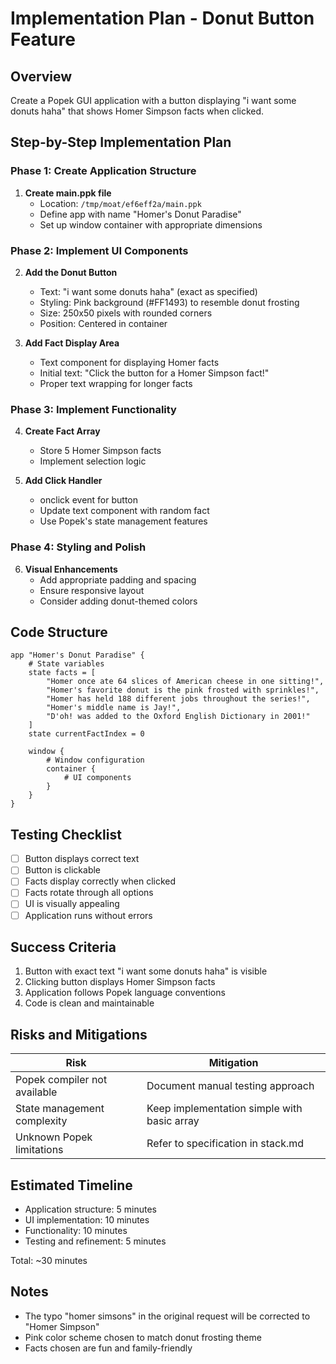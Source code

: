 # Implementation Plan - Donut Button Feature

## Overview
Create a Popek GUI application with a button displaying "i want some donuts haha" that shows Homer Simpson facts when clicked.

## Step-by-Step Implementation Plan

### Phase 1: Create Application Structure
1. **Create main.ppk file**
   - Location: `/tmp/moat/ef6eff2a/main.ppk`
   - Define app with name "Homer's Donut Paradise"
   - Set up window container with appropriate dimensions

### Phase 2: Implement UI Components
2. **Add the Donut Button**
   - Text: "i want some donuts haha" (exact as specified)
   - Styling: Pink background (#FF1493) to resemble donut frosting
   - Size: 250x50 pixels with rounded corners
   - Position: Centered in container

3. **Add Fact Display Area**
   - Text component for displaying Homer facts
   - Initial text: "Click the button for a Homer Simpson fact!"
   - Proper text wrapping for longer facts

### Phase 3: Implement Functionality
4. **Create Fact Array**
   - Store 5 Homer Simpson facts
   - Implement selection logic

5. **Add Click Handler**
   - onclick event for button
   - Update text component with random fact
   - Use Popek's state management features

### Phase 4: Styling and Polish
6. **Visual Enhancements**
   - Add appropriate padding and spacing
   - Ensure responsive layout
   - Consider adding donut-themed colors

## Code Structure

```popek
app "Homer's Donut Paradise" {
    # State variables
    state facts = [
        "Homer once ate 64 slices of American cheese in one sitting!",
        "Homer's favorite donut is the pink frosted with sprinkles!",
        "Homer has held 188 different jobs throughout the series!",
        "Homer's middle name is Jay!",
        "D'oh! was added to the Oxford English Dictionary in 2001!"
    ]
    state currentFactIndex = 0
    
    window {
        # Window configuration
        container {
            # UI components
        }
    }
}
```

## Testing Checklist
- [ ] Button displays correct text
- [ ] Button is clickable
- [ ] Facts display correctly when clicked
- [ ] Facts rotate through all options
- [ ] UI is visually appealing
- [ ] Application runs without errors

## Success Criteria
1. Button with exact text "i want some donuts haha" is visible
2. Clicking button displays Homer Simpson facts
3. Application follows Popek language conventions
4. Code is clean and maintainable

## Risks and Mitigations
| Risk | Mitigation |
|------|------------|
| Popek compiler not available | Document manual testing approach |
| State management complexity | Keep implementation simple with basic array |
| Unknown Popek limitations | Refer to specification in stack.md |

## Estimated Timeline
- Application structure: 5 minutes
- UI implementation: 10 minutes
- Functionality: 10 minutes
- Testing and refinement: 5 minutes

Total: ~30 minutes

## Notes
- The typo "homer simsons" in the original request will be corrected to "Homer Simpson"
- Pink color scheme chosen to match donut frosting theme
- Facts chosen are fun and family-friendly